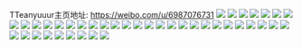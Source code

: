 TTeanyuuur主页地址: https://weibo.com/u/6987076731 
![](https://wx4.sinaimg.cn/mw2000/007CR3PZly1h9fb5zqgc1j31af1pwnl3.jpg) 
![](https://wx4.sinaimg.cn/mw2000/007CR3PZly1h9dwoehlnvj30w616w7dk.jpg) 
![](https://wx4.sinaimg.cn/mw2000/007CR3PZly1h9dwoeqmdhj30on0wvn35.jpg) 
![](https://wx4.sinaimg.cn/mw2000/007CR3PZly1h6mcvq641hj33402c0x5y.jpg) 
![](https://wx4.sinaimg.cn/mw2000/007CR3PZly1h6mcvs97c9j32c0340hdt.jpg) 
![](https://wx4.sinaimg.cn/mw2000/007CR3PZly1h6c954iifoj32em35se85.jpg) 
![](https://wx4.sinaimg.cn/mw2000/007CR3PZly1h6c94yhnvuj32dq35s4jl.jpg) 
![](https://wx4.sinaimg.cn/mw2000/007CR3PZly1h6c957xl84j31sc2dsk3n.jpg) 
![](https://wx4.sinaimg.cn/mw2000/007CR3PZly1h6c95at1vgj31sc2dsb2a.jpg) 
![](https://wx4.sinaimg.cn/mw2000/007CR3PZly1h44kg2g60ij32dc35se82.jpg) 
![](https://wx4.sinaimg.cn/mw2000/007CR3PZly1h2z9km8440j32dc35s4qs.jpg) 
![](https://wx4.sinaimg.cn/mw2000/007CR3PZly1h2lkqy1anij335s2dchdv.jpg) 
![](https://wx4.sinaimg.cn/mw2000/007CR3PZly1h2lkqvzplcj335s2dce82.jpg) 
![](https://wx4.sinaimg.cn/mw2000/007CR3PZly1h2lkqzoi2sj335s2dc1kz.jpg) 
![](https://wx4.sinaimg.cn/mw2000/007CR3PZly1h2c60635ekj32c0340e82.jpg) 
![](https://wx4.sinaimg.cn/mw2000/007CR3PZly1h2c604t4cdj33402c0e82.jpg) 
![](https://wx4.sinaimg.cn/mw2000/007CR3PZly1h2c607w1k7j32c0340kjm.jpg) 
![](https://wx4.sinaimg.cn/mw2000/007CR3PZly1h2abvcsr8lj32c0340npe.jpg) 
![](https://wx4.sinaimg.cn/mw2000/007CR3PZly1h2abv8zc01j32c0340u0y.jpg) 
![](https://wx4.sinaimg.cn/mw2000/007CR3PZly1h2abvgishbj32c03404qq.jpg) 
![](https://wx4.sinaimg.cn/mw2000/007CR3PZly1h26etkyfvmj30u0140tfc.jpg) 
![](https://wx4.sinaimg.cn/mw2000/007CR3PZly1h26etlbd5sj30u0140q9h.jpg) 
![](https://wx4.sinaimg.cn/mw2000/007CR3PZly1h2189x3tzlj33402c0b2a.jpg) 
![](https://wx4.sinaimg.cn/mw2000/007CR3PZly1h2189zlcetj33402c0e82.jpg) 
![](https://wx4.sinaimg.cn/mw2000/007CR3PZly1h2189uryzbj33402c07wi.jpg) 
![](https://wx4.sinaimg.cn/mw2000/007CR3PZly1h1zd5eidruj30u01407el.jpg) 
![](https://wx4.sinaimg.cn/mw2000/007CR3PZly1h1zd5eumkaj30u0140ak8.jpg) 
![](https://wx4.sinaimg.cn/mw2000/007CR3PZly1h1zd5f8depj30u0140dq6.jpg) 
![](https://wx4.sinaimg.cn/mw2000/007CR3PZly1h1ulxgz02bj32c03404qs.jpg) 
![](https://wx4.sinaimg.cn/mw2000/007CR3PZly1h1ulxmgw2bj32c0340x6r.jpg) 
![](https://wx4.sinaimg.cn/mw2000/007CR3PZly1h1ulxius55j32c0340hdv.jpg) 
![](https://wx4.sinaimg.cn/mw2000/007CR3PZly1h1ulxkeso8j32dc35s4qq.jpg) 
![](https://wx4.sinaimg.cn/mw2000/007CR3PZly1h0da24v6jrj33402c04qr.jpg) 
![](https://wx4.sinaimg.cn/mw2000/007CR3PZly1gy3b30lq9aj32dc35s7wi.jpg) 
![](https://wx4.sinaimg.cn/mw2000/007CR3PZly1gy3b31u026j32dc35shdu.jpg) 
![](https://wx4.sinaimg.cn/mw2000/007CR3PZly1gx7uez7yadj32c0340kjn.jpg) 
![](https://wx4.sinaimg.cn/mw2000/007CR3PZly1gx7uf176o6j32c03404qr.jpg) 
![](https://wx4.sinaimg.cn/mw2000/007CR3PZly1gx5jcpgvaej33402c04qr.jpg) 
![](https://wx4.sinaimg.cn/mw2000/007CR3PZly1gwj856fvnjj32c0340x6q.jpg) 
![](https://wx4.sinaimg.cn/mw2000/007CR3PZly1gwj858eiq8j32c03404qr.jpg) 
![](https://wx4.sinaimg.cn/mw2000/007CR3PZly1gwj8akcg1xj32c0340qv6.jpg) 
